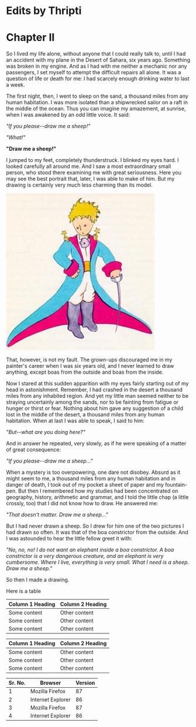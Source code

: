 # Edits by Thripti

# Chapter II
 
So I lived my life alone, without anyone that I could really talk to, until I had an accident with my plane in the Desert of Sahara, six years ago. 
Something was broken in my engine. And as I had with me neither a mechanic nor any passengers, I set myself to attempt the difficult repairs all alone. It was a question of life or death for me: I had scarcely enough drinking water to last a week.

The first night, then, I went to sleep on the sand, a thousand miles from any human habitation. I was more isolated than a shipwrecked sailor on a raft in the middle of the ocean. Thus you can imagine my amazement, at sunrise, when I was awakened by an odd little voice. It said:

_"If you please--draw me a sheep!"_

_"What!"_

**"Draw me a sheep!"**

I jumped to my feet, completely thunderstruck. I blinked my eyes hard. I looked carefully all around me. And I saw a most extraordinary small person, who stood there examining me with great seriousness. Here you may see the best portrait that, later, I was able to make of him. But my drawing is certainly very much less charming than its model.

![Image alt text](/Image.png "Lil Prince")

That, however, is not my fault. The grown-ups discouraged me in my painter's career when I was six years old, and I never learned to draw anything, except boas from the outside and boas from the inside.

Now I stared at this sudden apparition with my eyes fairly starting out of my head in astonishment. Remember, I had crashed in the desert a thousand miles from any inhabited region. And yet my little man seemed neither to be straying uncertainly among the sands, nor to be fainting from fatigue or hunger or thirst or fear. Nothing about him gave any suggestion of a child lost in the middle of the desert, a thousand miles from any human habitation. When at last I was able to speak, I said to him:

_"But--what are you doing here?"_

And in answer he repeated, very slowly, as if he were speaking of a matter of great consequence:

_"If you please--draw me a sheep..."_

When a mystery is too overpowering, one dare not disobey. Absurd as it might seem to me, a thousand miles from any human habitation and in danger of death, I took out of my pocket a sheet of paper and my fountain-pen. But then I remembered how my studies had been concentrated on geography, history, arithmetic and grammar, and I told the little chap (a little crossly, too) that I did not know how to draw. He answered me:

_"That doesn't matter. Draw me a sheep..."_

But I had never drawn a sheep. So I drew for him one of the two pictures I had drawn so often. It was that of the boa constrictor from the outside. And I was astounded to hear the little fellow greet it with:

_"No, no, no! I do not want an elephant inside a boa constrictor. A boa constrictor is a very dangerous creature, and an elephant is very cumbersome. Where I live, everything is very small. What I need is a sheep. Draw me a sheep."_

So then I made a drawing.

Here is a table

| Column 1 Heading | Column 2 Heading |
| ---------------- | ---------------- |
| Some content     | Other content    |
| Some content     | Other content    |
| Some content     | Other content    |


Column 1 Heading | Column 2 Heading
--- | ---
Some content | Other content
Some content | Other content
Some content | Other content

Sr. No.|Browser | Version |
|--|-----|------
1|Mozilla Firefox | 87
2|Internet Explorer | 86
3|Mozilla Firefox | 87
4|Internet Explorer | 86


